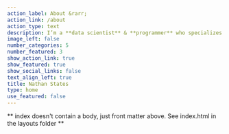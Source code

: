 ```yaml
---
action_label: About &rarr;
action_link: /about
action_type: text
description: I’m a **data scientist** & **programmer** who specializes in data visualizations, interactive web applications, and UX design. This blog is dedicated to discussing *socioeconomic* and *political topics* that I'm passionate about using these tools.
image_left: false
number_categories: 5
number_featured: 3
show_action_link: true
show_featured: true
show_social_links: false
text_align_left: true
title: Nathan States
type: home
use_featured: false
---
```


** index doesn't contain a body, just front matter above.
See index.html in the layouts folder **
